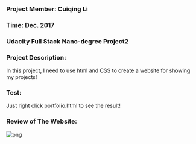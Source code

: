### Project Member: Cuiqing Li
### Time: Dec. 2017
### Udacity Full Stack Nano-degree Project2

### Project Description:
In this project, I need to use html and CSS to create a website for showing my projects!

### Test:
Just right click portfolio.html to see the result! 

### Review of The Website:
![png](photos/review.png)

